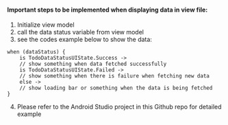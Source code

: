 #### Important steps to be implemented when displaying data in view file:
1. Initialize view model
2. call the data status variable from view model
3. see the codes example below to show the data:
```
when (dataStatus) {  
    is TodoDataStatusUIState.Success -> 
    // show something when data fetched successfully
    is TodoDataStatusUIState.Failed -> 
    // show something when there is failure when fetching new data
    else -> 
    // show loading bar or something when the data is being fetched 
}
```
4. Please refer to the Android Studio project in this Github repo for detailed example
